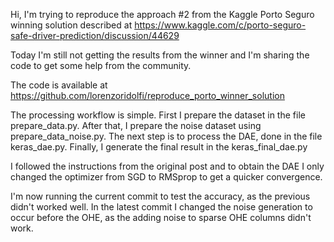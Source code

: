 Hi, I'm trying to reproduce the approach #2 from the Kaggle Porto Seguro winning solution described at https://www.kaggle.com/c/porto-seguro-safe-driver-prediction/discussion/44629

Today I'm still not getting the results from the winner and I'm sharing the code to get some help from the community.

The code is available at https://github.com/lorenzoridolfi/reproduce_porto_winner_solution

The processing workflow is simple. First I prepare the dataset in the file prepare_data.py. After that, I prepare the noise dataset using prepare_data_noise.py. The next step is to process the DAE, done in the file keras_dae.py. Finally, I generate the final result in the keras_final_dae.py

I followed the instructions from the original post and to obtain the DAE I only changed the optimizer from SGD to RMSprop to get a quicker convergence.

I'm now running the current commit to test the accuracy, as the previous didn't worked well. In the latest commit I changed the noise generation to occur before the OHE, as the adding noise to sparse OHE columns didn't work.
